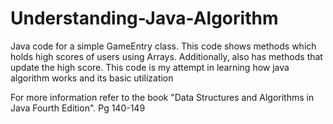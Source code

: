 # Understanding-Java-Algorithm

Java code for a simple GameEntry class.
This code shows methods which holds high scores of users using Arrays. Additionally, also has
methods that update the high score.
This code is my attempt in learning how java algorithm works and its basic utilization

For more information refer to the book "Data Structures and Algorithms in Java Fourth Edition". Pg 140-149
 
